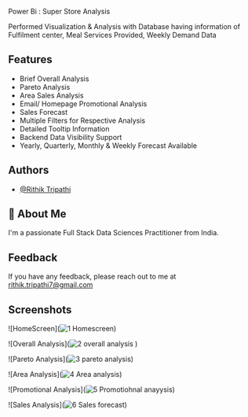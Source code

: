 Power Bi : Super Store Analysis

Performed Visualization & Analysis with Database having information of Fulfilment center, Meal Services Provided, Weekly Demand Data


## Features

- Brief Overall Analysis
- Pareto Analysis
- Area Sales Analysis
- Email/ Homepage Promotional Analysis
- Sales Forecast
- Multiple Filters for Respective Analysis
- Detailed Tooltip Information
- Backend Data Visibility Support
- Yearly, Quarterly, Monthly & Weekly Forecast Available

## Authors

- [@Rithik Tripathi](https://github.com/RithikTripathi)


## 🚀 About Me
I'm a passionate Full Stack Data Sciences Practitioner from India.


## Feedback

If you have any feedback, please reach out to me at rithik.tripathi7@gmail.com


## Screenshots

![HomeScreen](![1 Homescreen](https://user-images.githubusercontent.com/63400981/205497013-2904a037-5a06-4319-adbd-f79afb07c8d4.jpg))

![Overall Analysis](![2 overall analysis](https://user-images.githubusercontent.com/63400981/205497027-dac51c6a-1594-4676-b025-e4e092f12762.jpg)
)

![Pareto Analysis](![3 pareto analysis](https://user-images.githubusercontent.com/63400981/205497032-8487dd3e-aff9-4ff6-9a44-c9d4b98c0f0b.jpg))

![Area Analysis](![4 Area analysis](https://user-images.githubusercontent.com/63400981/205497040-1712e86c-627c-4da4-abce-36f8a7a5ead6.jpg))

![Promotional Analysis](![5 Promotiohnal anayysis](https://user-images.githubusercontent.com/63400981/205497049-2bd4acaf-dc99-48d0-959c-e29a348238bf.jpg))

![Sales Analysis](![6 Sales forecast](https://user-images.githubusercontent.com/63400981/205497058-6509aa97-af24-4113-b733-6bf899490cd6.jpg))

